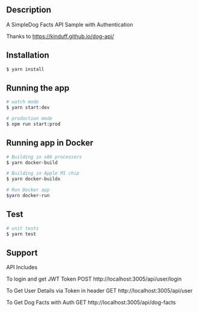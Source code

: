 ## Description

A SimpleDog Facts API Sample with Authentication

Thanks to https://kinduff.github.io/dog-api/

## Installation

```bash
$ yarn install
```

## Running the app

```bash
# watch mode
$ yarn start:dev

# production mode
$ npm run start:prod
```

## Running app in Docker

```bash
# Building in x86 processors
$ yarn docker-build

# Building in Apple M1 chip
$ yarn docker-buildx

# Run Docker app
$yarn docker-run

```

## Test

```bash
# unit tests
$ yarn test

```

## Support

API Includes

To login and get JWT Token
POST http://localhost:3005/api/user/login

To Get User Details via Token in header
GET http://localhost:3005/api/user

To Get Dog Facts with Auth
GET http://localhost:3005/api/dog-facts
